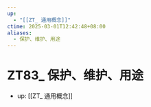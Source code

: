 ```yaml
---
up:
  - "[[ZT_ 通用概念]]"
ctime: 2025-03-01T12:42:48+08:00
aliases:
  - 保护、维护、用途
---
```


# ZT83_ 保护、维护、用途

- up: [[ZT_ 通用概念]]
